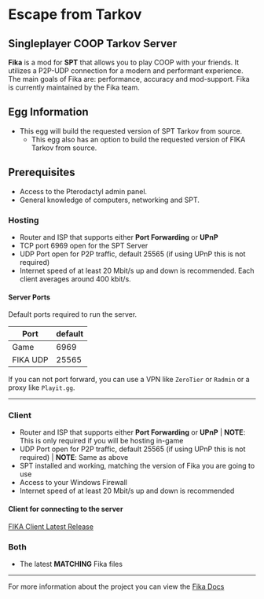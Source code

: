 # Escape from Tarkov

## Singleplayer COOP Tarkov Server

**Fika** is a mod for **SPT** that allows you to play COOP with your friends. It utilizes a P2P-UDP connection for a modern and performant experience. The main goals of Fika are: performance, accuracy and mod-support. Fika is currently maintained by the Fika team.

## Egg Information

- This egg will build the requested version of SPT Tarkov from source.
  - This egg also has an option to build the requested version of FIKA Tarkov from source.

## Prerequisites

- Access to the Pterodactyl admin panel.
- General knowledge of computers, networking and SPT.

### Hosting

- Router and ISP that supports either **Port Forwarding** or **UPnP**
- TCP port 6969 open for the SPT Server
- UDP Port open for P2P traffic, default 25565 (if using UPnP this is not required)
- Internet speed of at least 20 Mbit/s up and down is recommended. Each client averages around 400 kbit/s.

#### Server Ports

Default ports required to run the server.

| Port     | default |
|----------|---------|
| Game     | 6969    |
| FIKA UDP | 25565   |

If you can not port forward, you can use a VPN like `ZeroTier` or `Radmin` or a proxy like ``Playit.gg``.

---

### Client

- Router and ISP that supports either **Port Forwarding** or **UPnP** | **NOTE**: This is only required if you will be hosting in-game
- UDP Port open for P2P traffic, default 25565 (if using UPnP this is not required) | **NOTE**: Same as above
- SPT installed and working, matching the version of Fika you are going to use
- Access to your Windows Firewall
- Internet speed of at least 20 Mbit/s up and down is recommended

#### Client for connecting to the server

[FIKA Client Latest Release](https://github.com/project-fika/Fika-Plugin/releases/latest)

### Both

- The latest **MATCHING** Fika files

---

For more information about the project you can view the [Fika Docs](https://github.com/project-fika/Fika-Documentation)
